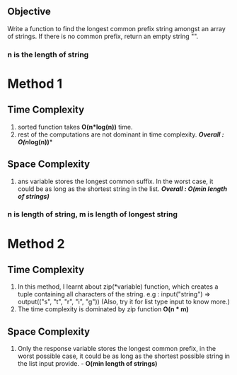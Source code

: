 ## Objective
Write a function to find the longest common prefix string amongst an array of strings.
If there is no common prefix, return an empty string "".

### n is the length of string
# Method 1
## Time Complexity
1. sorted function takes **O(n*log(n))** time. 
2. rest of the computations are not dominant in time complexity.
***Overall : O(n*log(n))***

## Space Complexity
1. ans variable stores the longest common suffix. In the worst case, it could be as long as the shortest string in the list.
***Overall : O(min length of strings)***

### n is length of string, m is length of longest string
# Method 2
## Time Complexity
1. In this method, I learnt about zip(*variable) function, which creates a tuple containing all characters of the string.
   e.g : input("string") => output(("s", "t", "r", "i", "g"))
   (Also, try it for list type input to know more.)
2. The time complexity is dominated by zip function **O(n * m)**

## Space Complexity
1. Only the response variable stores the longest common prefix, in the worst possible case, it could be as long as the shortest possible string in the list input provide. - **O(min length of strings)**

